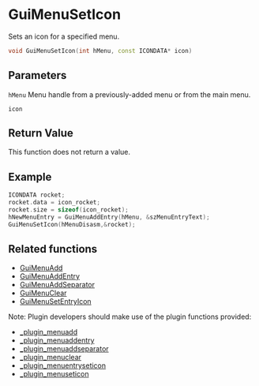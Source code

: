 # GuiMenuSetIcon

Sets an icon for a specified menu.

```c++
void GuiMenuSetIcon(int hMenu, const ICONDATA* icon)
```

## Parameters

`hMenu` Menu handle from a previously-added menu or from the main menu.

`icon` 

## Return Value

This function does not return a value.

## Example

```c++
ICONDATA rocket;
rocket.data = icon_rocket;
rocket.size = sizeof(icon_rocket);
hNewMenuEntry = GuiMenuAddEntry(hMenu, &szMenuEntryText);
GuiMenuSetIcon(hMenuDisasm,&rocket);

```

## Related functions

- [GuiMenuAdd](./GuiMenuAdd.md)
- [GuiMenuAddEntry](./GuiMenuAddEntry.md)
- [GuiMenuAddSeparator](./GuiMenuAddSeparator.md)
- [GuiMenuClear](./GuiMenuClear.md)
- [GuiMenuSetEntryIcon](./GuiMenuSetEntryIcon.md)

Note: Plugin developers should make use of the plugin functions provided:

- [\_plugin\_menuadd](../../plugins/API/menuadd.rst)
- [\_plugin\_menuaddentry](../../plugins/API/menuaddentry.rst)
- [\_plugin\_menuaddseparator](../../plugins/API/menuaddseparator.rst)
- [\_plugin\_menuclear](../../plugins/API/menuclear.rst)
- [\_plugin\_menuentryseticon](../../plugins/API/menuentryseticon.rst)
- [\_plugin\_menuseticon](../../plugins/API/menuseticon.rst)




